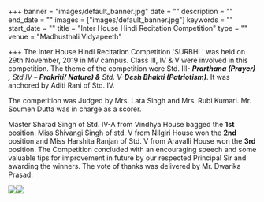 +++
banner = "images/default_banner.jpg"
date = ""
description = ""
end_date = ""
images = ["images/default_banner.jpg"]
keywords = ""
start_date = ""
title = "Inter House Hindi Recitation Competition"
type = ""
venue = "Madhusthali Vidyapeeth"

+++
The Inter House Hindi Recitation Competition 'SURBHI ' was held on 29th November, 2019 in MV campus. Class III, IV & V were involved in this competition. The theme of the competition were Std. III- **_Prarthana (Prayer) ,_** _Std.IV – **Prakriti( Nature) &** Std. V-**Desh Bhakti (Patriotism)**_. It was anchored by Aditi Rani of Std. IV.

The competition was Judged by Mrs. Lata Singh and Mrs. Rubi Kumari. Mr. Soumen Dutta was in charge as a scorer. 

Master Sharad Singh of Std. IV-A from Vindhya House bagged the **1st** position. Miss Shivangi Singh of std. V from Nilgiri House won the **2nd** position and Miss Harshita Ranjan of Std. V from Aravalli House won the **3rd** position. The Competition concluded with an encouraging speech and some valuable tips for improvement in future by our respected Principal Sir and awarding the winners. The vote of thanks was delivered by Mr. Dwarika Prasad.

![](/uploads/2019/11/30/111111.jpg)![](/uploads/2019/11/30/222222.jpg)